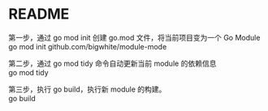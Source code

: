 # README

第一步，通过 go mod init 创建 go.mod 文件，将当前项目变为一个 Go Module  
    go mod init github.com/bigwhite/module-mode  

第二步，通过 go mod tidy 命令自动更新当前 module 的依赖信息  
    go mod tidy  

第三步，执行 go build，执行新 module 的构建。  
    go build
